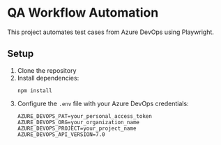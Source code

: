 # QA Workflow Automation

This project automates test cases from Azure DevOps using Playwright.

## Setup

1. Clone the repository
2. Install dependencies:
   ```
   npm install
   ```
3. Configure the `.env` file with your Azure DevOps credentials:
   ```
   AZURE_DEVOPS_PAT=your_personal_access_token
   AZURE_DEVOPS_ORG=your_organization_name
   AZURE_DEVOPS_PROJECT=your_project_name
   AZURE_DEVOPS_API_VERSION=7.0
   ```